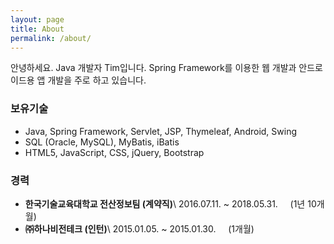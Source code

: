```yaml
---
layout: page
title: About
permalink: /about/
---
```


안녕하세요. Java 개발자 Tim입니다. Spring Framework를 이용한 웹 개발과 안드로이드용 앱 개발을 주로 하고 있습니다.

### 보유기술
* Java, Spring Framework, Servlet, JSP, Thymeleaf, Android, Swing 
* SQL (Oracle, MySQL), MyBatis, iBatis
* HTML5, JavaScript, CSS, jQuery, Bootstrap

### 경력
* **한국기술교육대학교 전산정보팀 (계약직)**\\
2016.07.11. ~ 2018.05.31.
	&nbsp;&nbsp;&nbsp;&nbsp;(1년 10개월)
* **㈜하나비전테크 (인턴)**\\
2015.01.05. ~ 2015.01.30.
	&nbsp;&nbsp;&nbsp;&nbsp;(1개월)
